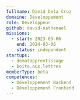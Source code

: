```yaml
---
fullname: David Dela Cruz
domaine: Développement
role: Développeur
github: david-nathanael
missions:
  - start: 2023-03-06
    end: 2024-03-06
    status: independent
startups:
  - dematapprentissage
  - boite.aux.lettres
memberType: beta
competences:
  - Développement Backend
  - Développement Frontend
---
```

